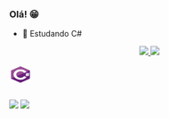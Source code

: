 ### Olá! 😁

- 🌱 Estudando C#

<div align="center">
  <a href="https:https://www.linkedin.com/in/viictor-vale">
  <img height="180em" src="https://github-readme-stats.vercel.app/api?username=viictorvale&show_icons=true&theme=dark&include_all_commits=true&count_private=true"/>
  <img height="180em" src="https://github-readme-stats.vercel.app/api/top-langs/?username=viictorvale&layout=compact&langs_count=7&theme=dark"/>
</div>
<div style="display: inline_block"><br>
  <img align="center" alt="Victor-Csharp" height="30" width="40" src="https://raw.githubusercontent.com/devicons/devicon/master/icons/csharp/csharp-original.svg">
</div>

##

<div>
<a href="https://www.linkedin.com/in/viictor-vale/" target="_blank"><img src="https://img.shields.io/badge/-LinkedIn-%230077B5?style=for-the-badge&logo=linkedin&logoColor=white" target="_blank"></a> 
<a href = "mailto:viictorvale@gmail.com"><img src="https://img.shields.io/badge/Gmail-D14836?style=for-the-badge&logo=gmail&logoColor=white" target="_blank"></a>
